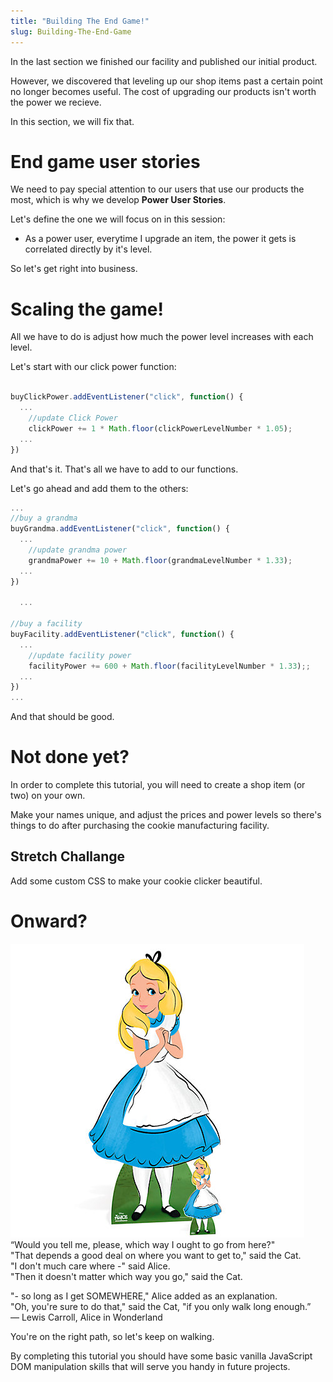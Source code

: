 ```yaml
---
title: "Building The End Game!"
slug: Building-The-End-Game
---
```


In the last section we finished our facility and published our initial product.

However, we discovered that leveling up our shop items past a certain point no longer becomes useful. The cost of upgrading our products isn't worth the power we recieve.

In this section, we will fix that.

# End game user stories
We need to pay special attention to our users that use our products the most, which is why we develop **Power User Stories**.

Let's define the one we will focus on in this session:

- As a power user, everytime I upgrade an item, the power it gets is correlated directly by it's level.

So let's get right into business.

# Scaling the game!

All we have to do is adjust how much the power level increases with each level.

Let's start with our click power function:

```js

buyClickPower.addEventListener("click", function() {
  ...
    //update Click Power
    clickPower += 1 * Math.floor(clickPowerLevelNumber * 1.05);
  ...  
})

```
And that's it. That's all we have to add to our functions.

Let's go ahead and add them to the others:

```js
...
//buy a grandma
buyGrandma.addEventListener("click", function() {
  ...
    //update grandma power
    grandmaPower += 10 + Math.floor(grandmaLevelNumber * 1.33);
  ...
})

  ...

//buy a facility
buyFacility.addEventListener("click", function() {
  ...
    //update facility power
    facilityPower += 600 + Math.floor(facilityLevelNumber * 1.33);;
  ...
})
...

```

And that should be good.

# Not done yet?
In order to complete this tutorial, you will need to create a shop item (or two) on your own.

Make your names unique, and adjust the prices and power levels so there's things to do after purchasing the cookie manufacturing facility.

## Stretch Challange
Add some custom CSS to make your cookie clicker beautiful.

# Onward?

![Alice in Wonderland](assets/alice.jpeg "Alice in Wonderland")  
“Would you tell me, please, which way I ought to go from here?"    
"That depends a good deal on where you want to get to," said the Cat.  
"I don't much care where -" said Alice.  
"Then it doesn't matter which way you go," said the Cat.  

"- so long as I get SOMEWHERE," Alice added as an explanation.  
"Oh, you're sure to do that," said the Cat, "if you only walk long enough.”  
― Lewis Carroll, Alice in Wonderland  

You're on the right path, so let's keep on walking.

By completing this tutorial you should have some basic vanilla JavaScript DOM manipulation skills that will serve you handy in future projects.
